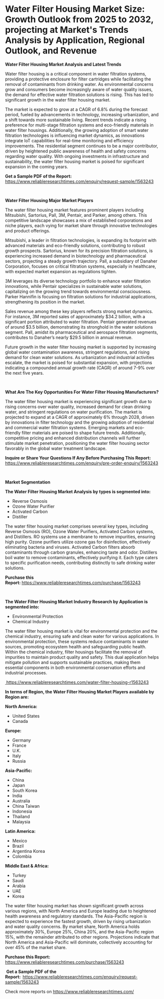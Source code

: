 <p><h1>Water Filter Housing Market Size: Growth Outlook from 2025 to 2032, projecting at Market's Trends Analysis by Application, Regional Outlook, and Revenue</h1></p><p><strong>Water Filter Housing Market Analysis and Latest Trends</strong></p>
<p><p>Water filter housing is a critical component in water filtration systems, providing a protective enclosure for filter cartridges while facilitating the removal of contaminants from drinking water. As environmental concerns grow and consumers become increasingly aware of water quality issues, the demand for effective water filtration solutions is rising. This has led to significant growth in the water filter housing market. </p><p>The market is expected to grow at a CAGR of 6.8% during the forecast period, fueled by advancements in technology, increasing urbanization, and a shift towards more sustainable living. Recent trends indicate a rising preference for multi-stage filtration systems and eco-friendly materials in water filter housings. Additionally, the growing adoption of smart water filtration technologies is influencing market dynamics, as innovations integrate IoT capabilities for real-time monitoring and efficiency improvements. The residential segment continues to be a major contributor, driven by heightened public awareness of health and safety concerns regarding water quality. With ongoing investments in infrastructure and sustainability, the water filter housing market is poised for significant expansion in the coming years.</p></p>
<p><strong>Get a Sample PDF of the Report:&nbsp;</strong> <a href="https://www.reliableresearchtimes.com/enquiry/request-sample/1563243?utm_campaign=2325&utm_medium=2&utm_source=Github&utm_content=ia&utm_term=22022025&utm_id=water-filter-housing">https://www.reliableresearchtimes.com/enquiry/request-sample/1563243</a></p>
<p>&nbsp;</p>
<p><strong>Water Filter Housing Major Market Players</strong></p>
<p><p>The water filter housing market features prominent players including Mitsubishi, Sartorius, Pall, 3M, Pentair, and Parker, among others. This competitive landscape showcases a mix of established corporations and niche players, each vying for market share through innovative technologies and product offerings.</p><p>Mitsubishi, a leader in filtration technologies, is expanding its footprint with advanced materials and eco-friendly solutions, contributing to robust growth prospects. Sartorius, known for its precision filtration solutions, is experiencing increased demand in biotechnology and pharmaceutical sectors, projecting a steady growth trajectory. Pall, a subsidiary of Danaher Corporation, focuses on critical filtration systems, especially in healthcare, with expected market expansion as regulations tighten.</p><p>3M leverages its diverse technology portfolio to enhance water filtration innovations, while Pentair specializes in sustainable water solutions, capitalizing on the growing trend towards environmental consciousness. Parker Hannifin is focusing on filtration solutions for industrial applications, strengthening its position in the market.</p><p>Sales revenue among these key players reflects strong market dynamics. For instance, 3M reported sales of approximately $34.2 billion, with a significant portion attributed to water filtration. Pentair generated revenues of around $3.5 billion, demonstrating its stronghold in the water solutions segment. Pall, amidst its pharmaceutical and aerospace filtration segments, contributes to Danaher’s nearly $29.5 billion in annual revenue.</p><p>Future growth in the water filter housing market is supported by increasing global water contamination awareness, stringent regulations, and rising demand for clean water solutions. As urbanization and industrial activities escalate, the market is poised for substantial expansion, with projections indicating a compounded annual growth rate (CAGR) of around 7-9% over the next five years.</p></p>
<p>&nbsp;</p>
<p><strong>What Are The Key Opportunities For Water Filter Housing Manufacturers?</strong></p>
<p><p>The water filter housing market is experiencing significant growth due to rising concerns over water quality, increased demand for clean drinking water, and stringent regulations on water purification. The market is projected to expand at a CAGR of approximately 6% through 2028, driven by innovations in filter technology and the growing adoption of residential and commercial water filtration systems. Emerging markets and eco-friendly filter materials are poised to shape future trends. Additionally, competitive pricing and enhanced distribution channels will further stimulate market penetration, positioning the water filter housing sector favorably in the global water treatment landscape.</p></p>
<p><strong>Inquire or Share Your Questions If Any Before Purchasing This Report:</strong> <a href="https://www.reliableresearchtimes.com/enquiry/pre-order-enquiry/1563243?utm_campaign=2325&utm_medium=2&utm_source=Github&utm_content=ia&utm_term=22022025&utm_id=water-filter-housing">https://www.reliableresearchtimes.com/enquiry/pre-order-enquiry/1563243</a></p>
<p>&nbsp;</p>
<p><strong>Market Segmentation</strong></p>
<p><strong>The Water Filter Housing Market Analysis by types is segmented into:</strong></p>
<p><ul><li>Reverse Osmosis</li><li>Ozone Water Purifier</li><li>Activated Carbon</li><li>Distiller</li></ul></p>
<p><p>The water filter housing market comprises several key types, including Reverse Osmosis (RO), Ozone Water Purifiers, Activated Carbon systems, and Distillers. RO systems use a membrane to remove impurities, ensuring high purity. Ozone purifiers utilize ozone gas for disinfection, effectively eliminating bacteria and viruses. Activated Carbon filters absorb contaminants through carbon granules, enhancing taste and odor. Distillers boil water to remove contaminants, effectively purifying it. Each type caters to specific purification needs, contributing distinctly to safe drinking water solutions.</p></p>
<p><strong>Purchase this Report:&nbsp;</strong><a href="https://www.reliableresearchtimes.com/purchase/1563243?utm_campaign=2325&utm_medium=2&utm_source=Github&utm_content=ia&utm_term=22022025&utm_id=water-filter-housing">https://www.reliableresearchtimes.com/purchase/1563243</a></p>
<p>&nbsp;</p>
<p><strong>The Water Filter Housing Market Industry Research by Application is segmented into:</strong></p>
<p><ul><li>Environmental Protection</li><li>Chemical Industry</li></ul></p>
<p><p>The water filter housing market is vital for environmental protection and the chemical industry, ensuring safe and clean water for various applications. In environmental protection, these systems reduce contaminants in water sources, promoting ecosystem health and safeguarding public health. Within the chemical industry, filter housings facilitate the removal of impurities to maintain product quality and safety. This dual application helps mitigate pollution and supports sustainable practices, making them essential components in both environmental conservation efforts and industrial processes.</p></p>
<p><a href="https://www.reliableresearchtimes.com/water-filter-housing-r1563243?utm_campaign=2325&utm_medium=2&utm_source=Github&utm_content=ia&utm_term=22022025&utm_id=water-filter-housing">&nbsp;https://www.reliableresearchtimes.com/water-filter-housing-r1563243</a></p>
<p><strong>In terms of Region, the Water Filter Housing Market Players available by Region are:</strong></p>
<p>
    <p> <strong> North America: </strong>
        <ul>
            <li>United States</li>
            <li>Canada</li>
        </ul>
        </p> 
    <p> <strong> Europe: </strong>
        <ul>
            <li>Germany</li>
            <li>France</li>
            <li>U.K.</li>
            <li>Italy</li>
            <li>Russia</li>
        </ul>
        </p> 
    <p> <strong> Asia-Pacific: </strong>
        <ul>
            <li>China</li>
            <li>Japan</li>
            <li>South Korea</li>
            <li>India</li>
            <li>Australia</li>
            <li>China Taiwan</li>
            <li>Indonesia</li>
            <li>Thailand</li>
            <li>Malaysia</li>
        </ul>
        </p> 
    <p> <strong> Latin America: </strong>
        <ul>
            <li>Mexico</li>
            <li>Brazil</li>
            <li>Argentina Korea</li>
            <li>Colombia</li>
        </ul>
        </p> 
    <p> <strong> Middle East & Africa: </strong>
        <ul>
            <li>Turkey</li>
            <li>Saudi</li>
            <li>Arabia</li>
            <li>UAE</li>
            <li>Korea</li>
        </ul>
    </p>
    </p>
<p><p>The water filter housing market has shown significant growth across various regions, with North America and Europe leading due to heightened health awareness and regulatory standards. The Asia-Pacific region is expected to experience the fastest growth, driven by rising urbanization and water quality concerns. By market share, North America holds approximately 30%, Europe 25%, China 20%, and the Asia-Pacific region 15%, with the remainder attributed to other regions. Projections indicate that North America and Asia-Pacific will dominate, collectively accounting for over 45% of the market share.</p></p>
<p><strong>Purchase this Report: </strong><a href="https://www.reliableresearchtimes.com/purchase/1563243?utm_campaign=2325&utm_medium=2&utm_source=Github&utm_content=ia&utm_term=22022025&utm_id=water-filter-housing">https://www.reliableresearchtimes.com/purchase/1563243</a></p>
<p>&nbsp;<strong>Get a Sample PDF of the Report:&nbsp;&nbsp;</strong><a href="https://www.reliableresearchtimes.com/enquiry/request-sample/1563243?utm_campaign=2325&utm_medium=2&utm_source=Github&utm_content=ia&utm_term=22022025&utm_id=water-filter-housing">https://www.reliableresearchtimes.com/enquiry/request-sample/1563243</a></p>
<p><strong></strong></p>
<p>Check more reports on <a href="https://www.reliableresearchtimes.com/?utm_campaign=2325&utm_medium=2&utm_source=Github&utm_content=ia&utm_term=22022025&utm_id=water-filter-housing">https://www.reliableresearchtimes.com/</a></p>